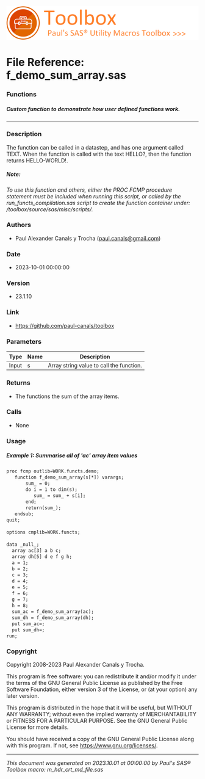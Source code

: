 ![../../misc/images/doc_header.png](../../misc/images/doc_header.png)
# 
# File Reference: f_demo_sum_array.sas

### Functions

##### Custom function to demonstrate how user defined functions work.

***

### Description
The function can be called in a datastep, and has one argument called TEXT. When the function is called with the text HELLO?, then the function returns HELLO-WORLD!.



##### *Note:*
*To use this function and others, either the PROC FCMP procedure statement must be included when running this script, or called by the run_functs_compilation.sas script to create the function container under: /toolbox/source/sas/misc/scripts/.*

### Authors
* Paul Alexander Canals y Trocha (paul.canals@gmail.com)

### Date
* 2023-10-01 00:00:00

### Version
* 23.1.10

### Link
* https://github.com/paul-canals/toolbox

### Parameters
| Type | Name | Description |
| ---- | ---- | ----------- |
| Input | s | Array string value to call the function. |

### Returns
* The functions the sum of the array items.

### Calls
* None

### Usage

##### Example 1: Summarise all of 'ac' array item values
```sas
proc fcmp outlib=WORK.functs.demo;
   function f_demo_sum_array(s[*]) varargs;
       sum_ = 0;
       do i = 1 to dim(s);
          sum_ = sum_ + s[i];
       end;
       return(sum_);
   endsub;
quit;

options cmplib=WORK.functs;

data _null_;
  array ac[3] a b c;
  array dh[5] d e f g h;
  a = 1;
  b = 2;
  c = 3;
  d = 4;
  e = 5;
  f = 6;
  g = 7;
  h = 8;
  sum_ac = f_demo_sum_array(ac);
  sum_dh = f_demo_sum_array(dh);
  put sum_ac=;
  put sum_dh=;
run;

```

### Copyright
Copyright 2008-2023 Paul Alexander Canals y Trocha. 
 
This program is free software: you can redistribute it and/or modify 
it under the terms of the GNU General Public License as published by 
the Free Software Foundation, either version 3 of the License, or 
(at your option) any later version. 
 
This program is distributed in the hope that it will be useful, 
but WITHOUT ANY WARRANTY; without even the implied warranty of 
MERCHANTABILITY or FITNESS FOR A PARTICULAR PURPOSE. See the 
GNU General Public License for more details. 
 
You should have received a copy of the GNU General Public License 
along with this program. If not, see <https://www.gnu.org/licenses/>. 


***
*This document was generated on 2023.10.01 at 00:00:00 by Paul's SAS&reg; Toolbox macro: m_hdr_crt_md_file.sas*
